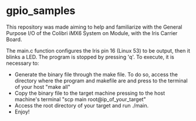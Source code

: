 # gpio_samples
This repository was made aiming to help and familiarize with the General Purpose I/O of the Colibri iMX6 System on Module, with the Iris Carrier Board.

The main.c function configures the Iris pin 16 (Linux 53) to be output, then it blinks a LED.
The program is stopped by pressing 'q'.
To execute, it is necessary to:
  - Generate the binary file through the make file. To do so, access the directory where the program and makefile are and press to the terminal of your host "make all"
  - Copy the binary file to the target machine pressing to the host machine's terminal "scp main root@ip_of_your_target"
  - Access the root directory of your target and run ./main. 
  - Enjoy!
